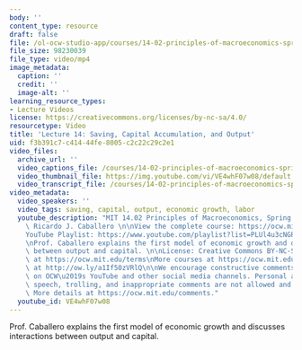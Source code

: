 ```yaml
---
body: ''
content_type: resource
draft: false
file: /ol-ocw-studio-app/courses/14-02-principles-of-macroeconomics-spring-2023/1402-sp23-lecture-14-v2_360p_16_9.mp4
file_size: 98230039
file_type: video/mp4
image_metadata:
  caption: ''
  credit: ''
  image-alt: ''
learning_resource_types:
- Lecture Videos
license: https://creativecommons.org/licenses/by-nc-sa/4.0/
resourcetype: Video
title: 'Lecture 14: Saving, Capital Accumulation, and Output'
uid: f3b391c7-c414-44fe-8005-c2c22c29c2e1
video_files:
  archive_url: ''
  video_captions_file: /courses/14-02-principles-of-macroeconomics-spring-2023/1MN1fctppJOBz1bU4DhHMBGu8YI0G4KN3_transcript.webvtt
  video_thumbnail_file: https://img.youtube.com/vi/VE4whF07w08/default.jpg
  video_transcript_file: /courses/14-02-principles-of-macroeconomics-spring-2023/1MN1fctppJOBz1bU4DhHMBGu8YI0G4KN3_transcript.pdf
video_metadata:
  video_speakers: ''
  video_tags: saving, capital, output, economic growth, labor
  youtube_description: "MIT 14.02 Principles of Macroeconomics, Spring 2023\nInstructor:\
    \ Ricardo J. Caballero \n\nView the complete course: https://ocw.mit.edu/courses/14-02-principles-of-macroeconomics-spring-2023/\n\
    YouTube Playlist: https://www.youtube.com/playlist?list=PLUl4u3cNGP62EXoZ4B3_Ob7lRRwpGQxkb\n\
    \nProf. Caballero explains the first model of economic growth and discusses interactions\
    \ between output and capital. \n\nLicense: Creative Commons BY-NC-SA\nMore information\
    \ at https://ocw.mit.edu/terms\nMore courses at https://ocw.mit.edu\nSupport OCW\
    \ at http://ow.ly/a1If50zVRlQ\n\nWe encourage constructive comments and discussion\
    \ on OCW\u2019s YouTube and other social media channels. Personal attacks, hate\
    \ speech, trolling, and inappropriate comments are not allowed and may be removed.\
    \ More details at https://ocw.mit.edu/comments."
  youtube_id: VE4whF07w08
---
```

Prof. Caballero explains the first model of economic growth and discusses interactions between output and capital.